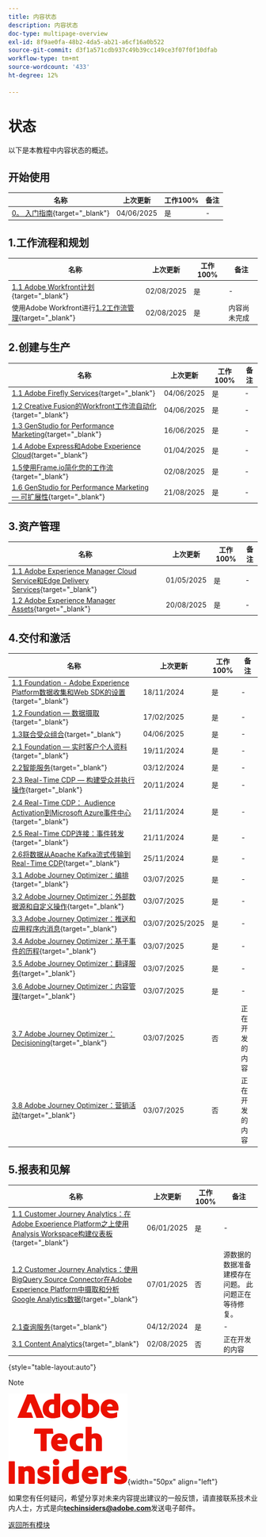 ```yaml
---
title: 内容状态
description: 内容状态
doc-type: multipage-overview
exl-id: 8f9ae0fa-48b2-4da5-ab21-a6cf16a0b522
source-git-commit: d3f1a571cdb937c49b39cc149ce3f07f0f10dfab
workflow-type: tm+mt
source-wordcount: '433'
ht-degree: 12%

---
```


# 状态

以下是本教程中内容状态的概述。

## 开始使用

| 名称 | 上次更新 | 工作100% | 备注 |
| ---------------------- | ------------ | ------------ |------------ |
| [0。 入门指南](./modules/getting-started/gettingstarted/getting-started.md){target="_blank"} | 04/06/2025 | 是 | - |

## 1.工作流程和规划

| 名称 | 上次更新 | 工作100% | 备注 |
| ---------------------- | ------------ | ------------ |------------ |
| [1.1 Adobe Workfront计划](./modules/workflow-planning/module1.1/wfplanning.md){target="_blank"} | 02/08/2025 | 是 | - |
| 使用Adobe Workfront进行[1.2工作流管理](./modules/workflow-planning/module1.2/workfront.md){target="_blank"} | 02/08/2025 | 是 | 内容尚未完成 |

## 2.创建与生产

| 名称 | 上次更新 | 工作100% | 备注 |
| ---------------------- | ------------ | ------------ |------------ |
| [1.1 Adobe Firefly Services](./modules/creation-production/module1.1/firefly-services.md){target="_blank"} | 04/06/2025 | 是 | - |
| [1.2 Creative Fusion的Workfront工作流自动化](./modules/creation-production/module1.2/automation.md){target="_blank"} | 04/06/2025 | 是 | - |
| [1.3 GenStudio for Performance Marketing](./modules/creation-production/module1.3/genstudio.md){target="_blank"} | 16/06/2025 | 是 | - |
| [1.4 Adobe Express和Adobe Experience Cloud](./modules/creation-production/module1.4/express.md){target="_blank"} | 01/04/2025 | 是 | - |
| [1.5使用Frame.io简化您的工作流](./modules/creation-production/module1.5/frameio.md){target="_blank"} | 02/08/2025 | 是 | - |
| [1.6 GenStudio for Performance Marketing — 可扩展性](./modules/creation-production/module1.6/genstudioext.md){target="_blank"} | 21/08/2025 | 是 | - |


## 3.资产管理

| 名称 | 上次更新 | 工作100% | 备注 |
| ---------------------- | ------------ | ------------ |------------ |
| [1.1 Adobe Experience Manager Cloud Service和Edge Delivery Services](./modules/asset-mgmt/module2.1/aemcs.md){target="_blank"} | 01/05/2025 | 是 | - |
| [1.2 Adobe Experience Manager Assets](./modules/asset-mgmt/module2.2/aemassets.md){target="_blank"} | 20/08/2025 | 是 | - |

## 4.交付和激活

| 名称 | 上次更新 | 工作100% | 备注 |
| ---------------------- | ------------ | ------------ |------------ |
| [1.1 Foundation - Adobe Experience Platform数据收集和Web SDK的设置](./modules/delivery-activation/datacollection/dc1.1/data-ingestion-launch-web-sdk.md){target="_blank"} | 18/11/2024 | 是 | - |
| [1.2 Foundation — 数据摄取](./modules/delivery-activation/datacollection/dc1.2/data-ingestion.md){target="_blank"} | 17/02/2025 | 是 | - |
| [1.3联合受众组合](./modules/delivery-activation/datacollection/dc1.3/fac.md){target="_blank"} | 04/06/2025 | 是 | - |
| [2.1 Foundation — 实时客户个人资料](./modules/delivery-activation/rtcdp-b2c/rtcdpb2c-1/real-time-customer-profile.md){target="_blank"} | 19/11/2024 | 是 | - |
| [2.2智能服务](./modules/delivery-activation/rtcdp-b2c/rtcdpb2c-2/intelligent-services.md){target="_blank"} | 03/12/2024 | 是 | - |
| [2.3 Real-Time CDP — 构建受众并执行操作](./modules/delivery-activation/rtcdp-b2c/rtcdpb2c-3/real-time-cdp-build-a-segment-take-action.md){target="_blank"} | 20/11/2024 | 是 | - |
| [2.4 Real-Time CDP： Audience Activation到Microsoft Azure事件中心](./modules/delivery-activation/rtcdp-b2c/rtcdpb2c-4/segment-activation-microsoft-azure-eventhub.md){target="_blank"} | 21/11/2024 | 是 | - |
| [2.5 Real-Time CDP连接：事件转发](./modules/delivery-activation/rtcdp-b2c/rtcdpb2c-5/aep-data-collection-ssf.md){target="_blank"} | 21/11/2024 | 是 | - |
| [2.6将数据从Apache Kafka流式传输到Real-Time CDP](./modules/delivery-activation/rtcdp-b2c/rtcdpb2c-6/aep-apache-kafka.md){target="_blank"} | 25/11/2024 | 是 | - |
| [3.1 Adobe Journey Optimizer：编排](./modules/delivery-activation/ajo-b2c/ajob2c-1/journey-orchestration-create-account.md){target="_blank"} | 03/07/2025 | 是 | - |
| [3.2 Adobe Journey Optimizer：外部数据源和自定义操作](./modules/delivery-activation/ajo-b2c/ajob2c-2/journey-orchestration-external-weather-api-sms.md){target="_blank"} | 03/07/2025 | 是 | - |
| [3.3 Adobe Journey Optimizer：推送和应用程序内消息](./modules/delivery-activation/ajo-b2c/ajob2c-3/ajopushinapp.md){target="_blank"} | 03/07/2025/2025 | 是 | - |
| [3.4 Adobe Journey Optimizer：基于事件的历程](./modules/delivery-activation/ajo-b2c/ajob2c-4/journeyoptimizer.md){target="_blank"} | 03/07/2025 | 是 | - |
| [3.5 Adobe Journey Optimizer：翻译服务](./modules/delivery-activation/ajo-b2c/ajob2c-5/ajotranslationsvcs.md){target="_blank"} | 03/07/2025 | 是 | - |
| [3.6 Adobe Journey Optimizer：内容管理](./modules/delivery-activation/ajo-b2c/ajob2c-6/ajocontent.md){target="_blank"} | 03/07/2025 | 是 | - |
| [3.7 Adobe Journey Optimizer： Decisioning](./modules/delivery-activation/ajo-b2c/ajob2c-7/ajo-decisioning.md){target="_blank"} | 03/07/2025 | 否 | 正在开发的内容 |
| [3.8 Adobe Journey Optimizer：营销活动](./modules/delivery-activation/ajo-b2c/ajob2c-8/ajocampaigns.md){target="_blank"} | 03/07/2025 | 否 | 正在开发的内容 |

## 5.报表和见解

| 名称 | 上次更新 | 工作100% | 备注 |
| ---------------------- | ------------ | ------------ |------------ |
| [1.1 Customer Journey Analytics：在Adobe Experience Platform之上使用Analysis Workspace构建仪表板](./modules/reporting-insights/cja-b2c/cjab2c-1/customer-journey-analytics-build-a-dashboard.md){target="_blank"} | 06/01/2025 | 是 | - |
| [1.2 Customer Journey Analytics：使用BigQuery Source Connector在Adobe Experience Platform中摄取和分析Google Analytics数据](./modules/reporting-insights/cja-b2c/cjab2c-2/customer-journey-analytics-bigquery-gcp.md){target="_blank"} | 07/01/2025 | 否 | 源数据的数据准备建模存在问题。 此问题正在等待修复。 |
| [2.1查询服务](./modules/reporting-insights/datadistiller/dd-1/query-service.md){target="_blank"} | 04/12/2024 | 是 | - |
| [3.1 Content Analytics](./modules/reporting-insights/content/module3.1/contentanalytics.md){target="_blank"} | 02/08/2025 | 否 | 正在开发的内容 |

{style="table-layout:auto"}

>[!NOTE]
>
>![技术内部人士](./assets/images/techinsiders.png){width="50px" align="left"}
>
>如果您有任何疑问，希望分享对未来内容提出建议的一般反馈，请直接联系技术业内人士，方式是向&#x200B;**techinsiders@adobe.com**&#x200B;发送电子邮件。

[返回所有模块](./overview.md)
